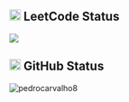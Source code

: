
  ## <img width="20" height="20" src="https://cdn.iconscout.com/icon/free/png-512/free-leetcode-3521542-2944960.png?f=webp&w=256"/> LeetCode Status

  <img align="center" src="https://leetcode.card.workers.dev/PedroCarvalho8?theme=dark&font=baloo&extension=null" />
</div>

<br>

## <img width="20" height="20" src="https://skillicons.dev/icons?i=github"/> GitHub Status
<div>
  <img align="center" src="https://github-readme-stats.vercel.app/api/top-langs?username=pedrocarvalho8&show_icons=true&theme=dark&locale=en&layout=compact" alt="pedrocarvalho8" />
</div>
